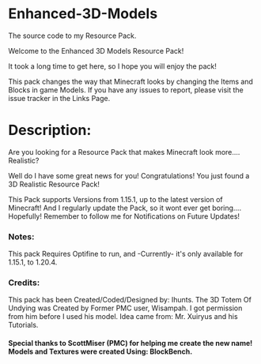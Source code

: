 # Enhanced-3D-Models
The source code to my Resource Pack.

Welcome to the Enhanced 3D Models Resource Pack!

It took a long time to get here, so I hope you will enjoy the pack!

This pack changes the way that Minecraft looks by changing the Items and Blocks in game Models. If you have any issues to report, please visit the issue tracker in the Links Page.


# Description:
Are you looking for a Resource Pack that makes Minecraft look more.... Realistic?

Well do I have some great news for you! Congratulations! You just found a 3D Realistic Resource Pack!

This Pack supports Versions from 1.15.1, up to the latest version of Minecraft! And I regularly update the Pack, so it wont ever get boring.... Hopefully!
Remember to follow me for Notifications on Future Updates!

### Notes: 
This pack Requires Optifine to run, and -Currently- it's only available for 1.15.1, to 1.20.4.

### Credits:
This pack has been Created/Coded/Designed by: Ihunts. The 3D Totem Of Undying was Created by Former PMC user, Wisampah. I got permission from him before I used his model. Idea came from: Mr. Xuiryus and his Tutorials.

#### Special thanks to ScottMiser (PMC) for helping me create the new name! Models and Textures were created Using: BlockBench.